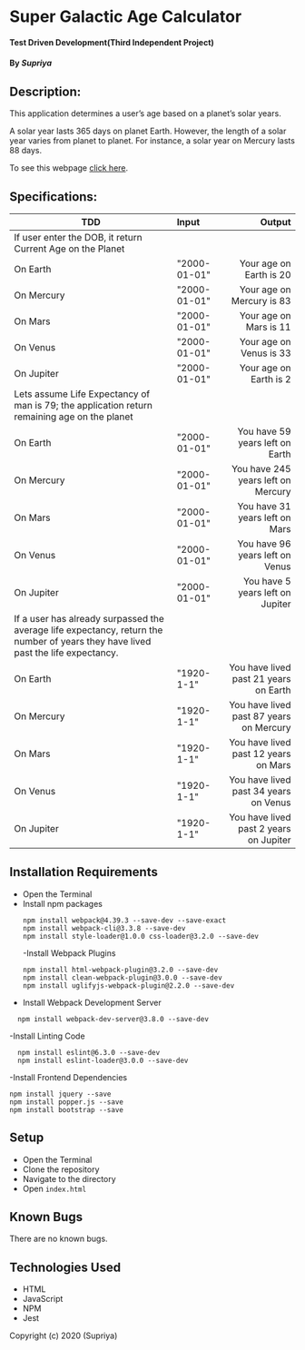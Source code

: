 # **Super Galactic Age Calculator**

#### Test Driven Development(Third Independent Project)

#### By _**Supriya**_

## Description:

This application determines a user’s age based on a planet’s solar years.

A solar year lasts 365 days on planet Earth. However, the length of a solar year varies from planet to planet. For instance, a solar year on Mercury lasts 88 days.

To see this webpage [click here](https://priyaraj7.github.io/Galactic-Age-Calculator/dist/).

## Specifications:

| TDD                                                                                                                               | Input        |                                  Output |
| --------------------------------------------------------------------------------------------------------------------------------- | :----------- | --------------------------------------: |
| If user enter the DOB, it return Current Age on the Planet                                                                        |              |                                         |
| On Earth                                                                                                                          | "2000-01-01" |                 Your age on Earth is 20 |
| On Mercury                                                                                                                        | "2000-01-01" |               Your age on Mercury is 83 |
| On Mars                                                                                                                           | "2000-01-01" |                  Your age on Mars is 11 |
| On Venus                                                                                                                          | "2000-01-01" |                 Your age on Venus is 33 |
| On Jupiter                                                                                                                        | "2000-01-01" |                  Your age on Earth is 2 |
| Lets assume Life Expectancy of man is 79; the application return remaining age on the planet                                      |              |                                         |
| On Earth                                                                                                                          | "2000-01-01" |         You have 59 years left on Earth |
| On Mercury                                                                                                                        | "2000-01-01" |      You have 245 years left on Mercury |
| On Mars                                                                                                                           | "2000-01-01" |          You have 31 years left on Mars |
| On Venus                                                                                                                          | "2000-01-01" |         You have 96 years left on Venus |
| On Jupiter                                                                                                                        | "2000-01-01" |        You have 5 years left on Jupiter |
| If a user has already surpassed the average life expectancy, return the number of years they have lived past the life expectancy. |              |                                         |
| On Earth                                                                                                                          | "1920-1-1"   |   You have lived past 21 years on Earth |
| On Mercury                                                                                                                        | "1920-1-1"   | You have lived past 87 years on Mercury |
| On Mars                                                                                                                           | "1920-1-1"   |    You have lived past 12 years on Mars |
| On Venus                                                                                                                          | "1920-1-1"   |   You have lived past 34 years on Venus |
| On Jupiter                                                                                                                        | "1920-1-1"   |  You have lived past 2 years on Jupiter |

## Installation Requirements

- Open the Terminal
- Install npm packages
  ```
  npm install webpack@4.39.3 --save-dev --save-exact
  npm install webpack-cli@3.3.8 --save-dev
  npm install style-loader@1.0.0 css-loader@3.2.0 --save-dev
  ```
  -Install Webpack Plugins
  ```
  npm install html-webpack-plugin@3.2.0 --save-dev
  npm install clean-webpack-plugin@3.0.0 --save-dev
  npm install uglifyjs-webpack-plugin@2.2.0 --save-dev
  ```
- Install Webpack Development Server

```
  npm install webpack-dev-server@3.8.0 --save-dev
```

-Install Linting Code

```
  npm install eslint@6.3.0 --save-dev
  npm install eslint-loader@3.0.0 --save-dev
```

-Install Frontend Dependencies

```
npm install jquery --save
npm install popper.js --save
npm install bootstrap --save
```

## Setup

- Open the Terminal
- Clone the repository
- Navigate to the directory
- Open `index.html`

## Known Bugs

There are no known bugs.

## Technologies Used

- HTML
- JavaScript
- NPM
- Jest

Copyright (c) 2020 (Supriya)
